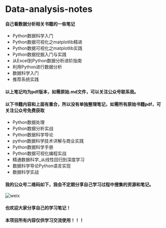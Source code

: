 # Data-analysis-notes



#### 自己看数据分析相关书籍的一些笔记

- Python数据科学入门
- Python数据可视化之matplotlib精进
- Python数据可视化之matplotlib实践
- Python数据挖掘入门与实践
- 从Excel到Python数据分析进阶指南
- 利用Python进行数据分析
- 数据科学入门
- 推荐系统实践



#### **以上笔记均为pdf版本，如需原始.md文件，可以关注公众号联系我。**



#### **以下书籍内容和上面有重合，所以没有单独整理笔记，如需所有原始书籍pdf，可关注公众号免费获取**

- Python数据处理
- Python数据分析实战
- Python数据科学导论
- python数据科学技术详解与商业实践
- Python数据科学手册
- Python数据可视化编程实战
- 精通数据科学_从线性回归到深度学习
- 数据科学导论Python语言实现
- 数据科学实战



#### 我的公众号二维码如下，我会不定期分享自己学习过程中搜集的资源和笔记。

![weix](http://r.photo.store.qq.com/psc?/V14Kh6sc4H188n/ZYdA7ngrZ.*9Y7Y7Ouin2LsGWr9StQLTr1swR33dFzZDA6p38rwhG5y69mhRH.sdF3Q1e5MYSiwXpisodQ4zEutj01CWqNk32KgVsuchg8A!/r)

#### 也欢迎大家分享自己的学习笔记！

#### 本项目所有内容仅供学习交流使用！！！